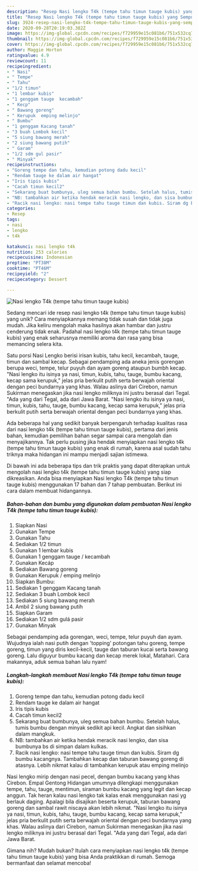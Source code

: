 ```yaml
---
description: "Resep Nasi lengko T4k (tempe tahu timun tauge kubis) yang Sempurna"
title: "Resep Nasi lengko T4k (tempe tahu timun tauge kubis) yang Sempurna"
slug: 3924-resep-nasi-lengko-t4k-tempe-tahu-timun-tauge-kubis-yang-sempurna
date: 2020-09-28T20:19:03.382Z
image: https://img-global.cpcdn.com/recipes/f729959e15c081b6/751x532cq70/nasi-lengko-t4k-tempe-tahu-timun-tauge-kubis-foto-resep-utama.jpg
thumbnail: https://img-global.cpcdn.com/recipes/f729959e15c081b6/751x532cq70/nasi-lengko-t4k-tempe-tahu-timun-tauge-kubis-foto-resep-utama.jpg
cover: https://img-global.cpcdn.com/recipes/f729959e15c081b6/751x532cq70/nasi-lengko-t4k-tempe-tahu-timun-tauge-kubis-foto-resep-utama.jpg
author: Maggie Horton
ratingvalue: 4.9
reviewcount: 11
recipeingredient:
- " Nasi"
- " Tempe"
- " Tahu"
- "1/2 timun"
- "1 lembar kubis"
- "1 genggam tauge  kecambah"
- " Kecp"
- " Bawang goreng"
- " Kerupuk  emping melinjo"
- " Bumbu"
- "1 genggam Kacang tanah"
- "3 buah Lombok kecil"
- "5 siung bawang merah"
- "2 siung bawang putih"
- " Garam"
- "1/2 sdm gul pasir"
- " Minyak"
recipeinstructions:
- "Goreng tempe dan tahu, kemudian potong dadu kecil"
- "Rendam tauge ke dalam air hangat"
- "Iris tipis kubis"
- "Cacah timun kecil2"
- "Sekarang buat bumbunya, uleg semua bahan bumbu. Setelah halus, tumis bumbu dengan minyak sedikit api kecil. Angkat dan sisihkan dalam mangkuk."
- "NB: tambahkan air ketika hendak meracik nasi lengko, dan sisa bumbunya bs di simpan dalam kulkas."
- "Racik nasi lengko: nasi tempe tahu tauge timun dan kubis. Siram dg bumbu kacangnya. Tambahkan kecap dan taburan bawang goreng di atasnya. Lebih nikmat kalau di tambahkan kerupuk atau emping melinjo"
categories:
- Resep
tags:
- nasi
- lengko
- t4k

katakunci: nasi lengko t4k 
nutrition: 253 calories
recipecuisine: Indonesian
preptime: "PT38M"
cooktime: "PT46M"
recipeyield: "2"
recipecategory: Dessert

---
```



![Nasi lengko T4k (tempe tahu timun tauge kubis)](https://img-global.cpcdn.com/recipes/f729959e15c081b6/751x532cq70/nasi-lengko-t4k-tempe-tahu-timun-tauge-kubis-foto-resep-utama.jpg)

Sedang mencari ide resep nasi lengko t4k (tempe tahu timun tauge kubis) yang unik? Cara menyiapkannya memang tidak susah dan tidak juga mudah. Jika keliru mengolah maka hasilnya akan hambar dan justru cenderung tidak enak. Padahal nasi lengko t4k (tempe tahu timun tauge kubis) yang enak seharusnya memiliki aroma dan rasa yang bisa memancing selera kita.

Satu porsi Nasi Lengko berisi irisan kubis, tahu kecil, kecambah, tauge, timun dan sambal kecap. Sebagai pendamping ada aneka jenis gorengan berupa weci, tempe, telur puyuh dan ayam goreng ataupun bumbh kecap. &#34;Nasi lengko itu isinya ya nasi, timun, kubis, tahu, tauge, bumbu kacang, kecap sama kerupuk,&#34; jelas pria berkulit putih serta berwajah oriental dengan peci bundarnya yang khas. Walau aslinya dari Cirebon, namun Sukirman menegaskan jika nasi lengko miliknya ini justru berasal dari Tegal. &#34;Ada yang dari Tegal, ada dari Jawa Barat. &#34;Nasi lengko itu isinya ya nasi, timun, kubis, tahu, tauge, bumbu kacang, kecap sama kerupuk,&#34; jelas pria berkulit putih serta berwajah oriental dengan peci bundarnya yang khas.

Ada beberapa hal yang sedikit banyak berpengaruh terhadap kualitas rasa dari nasi lengko t4k (tempe tahu timun tauge kubis), pertama dari jenis bahan, kemudian pemilihan bahan segar sampai cara mengolah dan menyajikannya. Tak perlu pusing jika hendak menyiapkan nasi lengko t4k (tempe tahu timun tauge kubis) yang enak di rumah, karena asal sudah tahu triknya maka hidangan ini mampu menjadi sajian istimewa.


Di bawah ini ada beberapa tips dan trik praktis yang dapat diterapkan untuk mengolah nasi lengko t4k (tempe tahu timun tauge kubis) yang siap dikreasikan. Anda bisa menyiapkan Nasi lengko T4k (tempe tahu timun tauge kubis) menggunakan 17 bahan dan 7 tahap pembuatan. Berikut ini cara dalam membuat hidangannya.

<!--inarticleads1-->

##### Bahan-bahan dan bumbu yang digunakan dalam pembuatan Nasi lengko T4k (tempe tahu timun tauge kubis):

1. Siapkan  Nasi
1. Gunakan  Tempe
1. Gunakan  Tahu
1. Sediakan 1/2 timun
1. Gunakan 1 lembar kubis
1. Gunakan 1 genggam tauge / kecambah
1. Gunakan  Kecáp
1. Sediakan  Bawang goreng
1. Gunakan  Kerupuk / emping melinjo
1. Siapkan  Bumbu:
1. Sediakan 1 genggam Kacang tanah
1. Sediakan 3 buah Lombok kecil
1. Sediakan 5 siung bawang merah
1. Ambil 2 siung bawang putih
1. Siapkan  Garam
1. Sediakan 1/2 sdm gulá pasir
1. Gunakan  Minyak


Sebagai pendamping ada gorengan, weci, tempe, telur puyuh dan ayam. Wujudnya ialah nasi putih dengan &#39;topping&#39; potongan tahu goreng, tempe goreng, timun yang diris kecil-kecil, tauge dan taburan kucai serta bawang goreng. Lalu diguyur bumbu kacang dan kecap merek lokal, Matahari. Cara makannya, aduk semua bahan lalu nyam! 

<!--inarticleads2-->

##### Langkah-langkah membuat Nasi lengko T4k (tempe tahu timun tauge kubis):

1. Goreng tempe dan tahu, kemudian potong dadu kecil
1. Rendam tauge ke dalam air hangat
1. Iris tipis kubis
1. Cacah timun kecil2
1. Sekarang buat bumbunya, uleg semua bahan bumbu. Setelah halus, tumis bumbu dengan minyak sedikit api kecil. Angkat dan sisihkan dalam mangkuk.
1. NB: tambahkan air ketika hendak meracik nasi lengko, dan sisa bumbunya bs di simpan dalam kulkas.
1. Racik nasi lengko: nasi tempe tahu tauge timun dan kubis. Siram dg bumbu kacangnya. Tambahkan kecap dan taburan bawang goreng di atasnya. Lebih nikmat kalau di tambahkan kerupuk atau emping melinjo


Nasi lengko mirip dengan nasi pecel, dengan bumbu kacang yang khas Cirebon. Empal Gentong Hidangan umumnya dilengkapi menggunakan tempe, tahu, tauge, mentimun, siraman bumbu kacang yang legit dan kecap anggun. Tak heran kalau nasi lengko tak kalas enak menggunakan nasi yg berlauk daging. Apalagi bila disajikan beserta kerupuk, taburan bawang goreng dan sambal rawit niscaya akan lebih nikmat. &#34;Nasi lengko itu isinya ya nasi, timun, kubis, tahu, tauge, bumbu kacang, kecap sama kerupuk,&#34; jelas pria berkulit putih serta berwajah oriental dengan peci bundarnya yang khas. Walau aslinya dari Cirebon, namun Sukirman menegaskan jika nasi lengko miliknya ini justru berasal dari Tegal. &#34;Ada yang dari Tegal, ada dari Jawa Barat. 

Gimana nih? Mudah bukan? Itulah cara menyiapkan nasi lengko t4k (tempe tahu timun tauge kubis) yang bisa Anda praktikkan di rumah. Semoga bermanfaat dan selamat mencoba!
